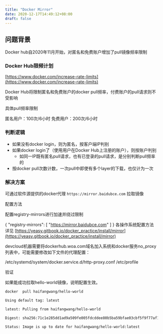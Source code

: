 ```yaml
---
title: "Docker Mirror"
date: 2020-12-17T14:49:12+08:00
draft: false
---
```


## 问题背景

Docker hub自2020年11月开始，对匿名和免费账户增加了pull镜像频率限制

### Docker Hub限频计划

[https://www.docker.com/increase-rate-limits](https://www.docker.com/increase-rate-limits)

Docker Hub将限制匿名和免费账户的docker pull频率，付费账户的pull请求则不受影响

具体pull频率限制

匿名用户：100次/6小时
免费用户：200次/6小时

### 判断逻辑

- 如果没有docker login，则为匿名，按客户端IP判别
- 如果docker login了（使用用户在Docker Hub上注册的账户），则按账户判别
    - 如同一IP既有匿名pull请求，也有已登录的pull请求，是分别判断pull频率的
- 按docker pull次数计数，一次pull中即使有多个layer的下载，也仅计为一次

### 解决方案
可通过软件源提供的docker代理 `https://mirror.baidubce.com` 拉取镜像

配置方法

配置registry-mirrors进行加速并绕过限制

{
  "registry-mirrors": [
    "https://mirror.baidubce.com"
  ]
}
各操作系统配置方法详见 [https://yeasy.gitbook.io/docker_practice/install/mirror](https://yeasy.gitbook.io/docker_practice/install/mirror)

devcloud机器需要将dockerhub.woa.com域名加入系统和docker服务no_proxy列表中，可能需要修改如下文件的代理配置：

/etc/systemd/system/docker.service.d/http-proxy.conf
/etc/profile

验证

如果能成功拉取hello-world镜像，说明配置生效。

```bash
docker  pull haifangwang/hello-world

Using default tag: latest

latest: Pulling from haifangwang/hello-world

Digest: sha256:71c1e285dd1ad9a509fe005fdcddee80b5ba59bfae03cbf5f9f77af1723a4edd

Status: Image is up to date for haifangwang/hello-world:latest
```